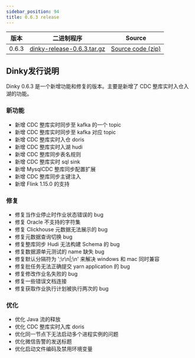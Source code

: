 ```yaml
---
sidebar_position: 94
title: 0.6.3 release
---
```




| 版本    | 二进制程序                                                                                                                | Source                                                                               |
|-------|----------------------------------------------------------------------------------------------------------------------|--------------------------------------------------------------------------------------|
| 0.6.3 | [dinky-release-0.6.3.tar.gz](https://github.com/DataLinkDC/dinky/releases/download/0.6.3/dinky-release-0.6.3.tar.gz) | [Source code (zip)](https://github.com/DataLinkDC/dinky/archive/refs/tags/0.6.3.zip) |


## Dinky发行说明

Dinky 0.6.3 是一个新增功能和修复的版本。主要是新增了 CDC 整库实时入仓入湖的功能。

### 新功能

- 新增 CDC 整库实时同步至 kafka 的一个 topic
- 新增 CDC 整库实时同步至 kafka 对应 topic
- 新增 CDC 整库实时入仓 doris
- 新增 CDC 整库实时入湖 hudi
- 新增 CDC 整库同步表名规则
- 新增 CDC 整库实时 sql sink
- 新增 MysqlCDC 整库同步配置扩展
- 新增 CDC 整库同步主键注入
- 新增 Flink 1.15.0 的支持

### 修复

- 修复当作业停止时作业状态错误的 bug
- 修复 Oracle 不支持的字符集
- 修复 Clickhouse 元数据无法展示的 bug
- 修复元数据查询切换 bug
- 修复整库同步 Hudi 无法构建 Schema 的 bug
- 修复数据源单元测试的 name 缺失 bug
- 修复默认分隔符为 ';\r\n|;\n' 来解决 windows 和 mac 同时兼容
- 修复批任务无法正确提交 yarn application 的 bug
- 修复修改作业名失败的 bug
- 修复一些错误文档连接
- 修复获取作业执行计划被执行两次的 bug

### 优化

- 优化 Java 流的释放
- 优化 CDC 整库实时入库 doris
- 优化同一节点下无法启动多个进程实例的问题
- 优化微信告警的发送标题
- 优化启动文件编码及禁用环境变量